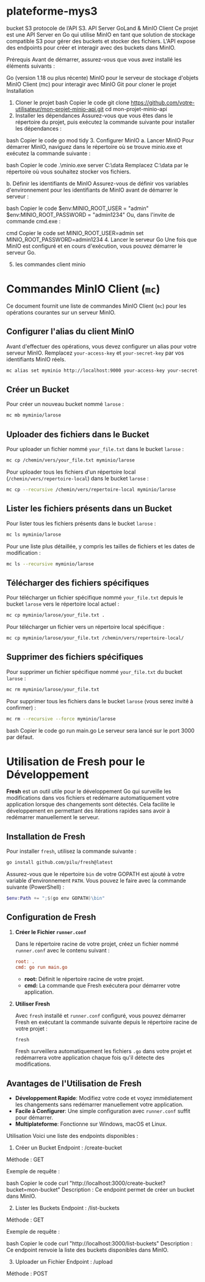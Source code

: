 # plateforme-mys3
bucket S3 protocole de l’API S3.
API Server GoLand & MinIO Client
Ce projet est une API Server en Go qui utilise MinIO en tant que solution de stockage compatible S3 pour gérer des buckets et stocker des fichiers. L'API expose des endpoints pour créer et interagir avec des buckets dans MinIO.

Prérequis
Avant de démarrer, assurez-vous que vous avez installé les éléments suivants :

Go (version 1.18 ou plus récente)
MinIO pour le serveur de stockage d'objets
MinIO Client (mc) pour interagir avec MinIO
Git pour cloner le projet
Installation
1. Cloner le projet
bash
Copier le code
git clone https://github.com/votre-utilisateur/mon-projet-minio-api.git
cd mon-projet-minio-api
2. Installer les dépendances
Assurez-vous que vous êtes dans le répertoire du projet, puis exécutez la commande suivante pour installer les dépendances :

bash
Copier le code
go mod tidy
3. Configurer MinIO
a. Lancer MinIO
Pour démarrer MinIO, naviguez dans le répertoire où se trouve minio.exe et exécutez la commande suivante :

bash
Copier le code
.\minio.exe server C:\data
Remplacez C:\data par le répertoire où vous souhaitez stocker vos fichiers.

b. Définir les identifiants de MinIO
Assurez-vous de définir vos variables d'environnement pour les identifiants de MinIO avant de démarrer le serveur :

bash
Copier le code
$env:MINIO_ROOT_USER = "admin"
$env:MINIO_ROOT_PASSWORD = "admin1234"
Ou, dans l'invite de commande cmd.exe :

cmd
Copier le code
set MINIO_ROOT_USER=admin
set MINIO_ROOT_PASSWORD=admin1234
4. Lancer le serveur Go
Une fois que MinIO est configuré et en cours d'exécution, vous pouvez démarrer le serveur Go.

5. les commandes client minio


# Commandes MinIO Client (`mc`)

Ce document fournit une liste de commandes MinIO Client (`mc`) pour les opérations courantes sur un serveur MinIO.

## Configurer l'alias du client MinIO

Avant d'effectuer des opérations, vous devez configurer un alias pour votre serveur MinIO. Remplacez `your-access-key` et `your-secret-key` par vos identifiants MinIO réels.

```bash
mc alias set myminio http://localhost:9000 your-access-key your-secret-key
```

## Créer un Bucket

Pour créer un nouveau bucket nommé `larose` :

```bash
mc mb myminio/larose
```

## Uploader des fichiers dans le Bucket

Pour uploader un fichier nommé `your_file.txt` dans le bucket `larose` :

```bash
mc cp /chemin/vers/your_file.txt myminio/larose
```

Pour uploader tous les fichiers d'un répertoire local (`/chemin/vers/repertoire-local`) dans le bucket `larose` :

```bash
mc cp --recursive /chemin/vers/repertoire-local myminio/larose
```

## Lister les fichiers présents dans un Bucket

Pour lister tous les fichiers présents dans le bucket `larose` :

```bash
mc ls myminio/larose
```

Pour une liste plus détaillée, y compris les tailles de fichiers et les dates de modification :

```bash
mc ls --recursive myminio/larose
```

## Télécharger des fichiers spécifiques

Pour télécharger un fichier spécifique nommé `your_file.txt` depuis le bucket `larose` vers le répertoire local actuel :

```bash
mc cp myminio/larose/your_file.txt .
```

Pour télécharger un fichier vers un répertoire local spécifique :

```bash
mc cp myminio/larose/your_file.txt /chemin/vers/repertoire-local/
```

## Supprimer des fichiers spécifiques

Pour supprimer un fichier spécifique nommé `your_file.txt` du bucket `larose` :

```bash
mc rm myminio/larose/your_file.txt
```

Pour supprimer tous les fichiers dans le bucket `larose` (vous serez invité à confirmer) :

```bash
mc rm --recursive --force myminio/larose
```



bash
Copier le code
go run main.go
Le serveur sera lancé sur le port 3000 par défaut.



# Utilisation de Fresh pour le Développement

**Fresh** est un outil utile pour le développement Go qui surveille les modifications dans vos fichiers et redémarre automatiquement votre application lorsque des changements sont détectés. Cela facilite le développement en permettant des itérations rapides sans avoir à redémarrer manuellement le serveur.

## Installation de Fresh

Pour installer `fresh`, utilisez la commande suivante :

```bash
go install github.com/pilu/fresh@latest
```

Assurez-vous que le répertoire `bin` de votre GOPATH est ajouté à votre variable d'environnement `PATH`. Vous pouvez le faire avec la commande suivante (PowerShell) :

```powershell
$env:Path += ";$(go env GOPATH)\bin"
```

## Configuration de Fresh

1. **Créer le Fichier `runner.conf`**

   Dans le répertoire racine de votre projet, créez un fichier nommé `runner.conf` avec le contenu suivant :

   ```ini
   root: .
   cmd: go run main.go
   ```

   - **root:** Définit le répertoire racine de votre projet.
   - **cmd:** La commande que Fresh exécutera pour démarrer votre application.

2. **Utiliser Fresh**

   Avec `fresh` installé et `runner.conf` configuré, vous pouvez démarrer Fresh en exécutant la commande suivante depuis le répertoire racine de votre projet :

   ```bash
   fresh
   ```

   Fresh surveillera automatiquement les fichiers `.go` dans votre projet et redémarrera votre application chaque fois qu'il détecte des modifications.

## Avantages de l'Utilisation de Fresh

- **Développement Rapide**: Modifiez votre code et voyez immédiatement les changements sans redémarrer manuellement votre application.
- **Facile à Configurer**: Une simple configuration avec `runner.conf` suffit pour démarrer.
- **Multiplateforme**: Fonctionne sur Windows, macOS et Linux.



Utilisation
Voici une liste des endpoints disponibles :

1. Créer un Bucket
Endpoint : /create-bucket

Méthode : GET

Exemple de requête :

bash
Copier le code
curl "http://localhost:3000/create-bucket?bucket=mon-bucket"
Description : Ce endpoint permet de créer un bucket dans MinIO.

2. Lister les Buckets
Endpoint : /list-buckets

Méthode : GET

Exemple de requête :

bash
Copier le code
curl "http://localhost:3000/list-buckets"
Description : Ce endpoint renvoie la liste des buckets disponibles dans MinIO.

3. Uploader un Fichier
Endpoint : /upload

Méthode : POST




